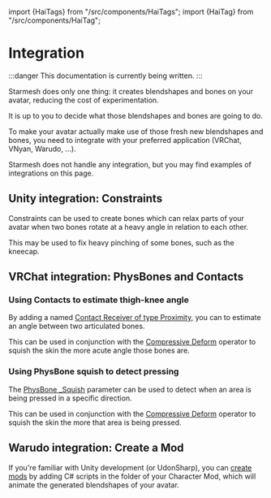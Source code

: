 ﻿---
sidebar_position: 5
---
import {HaiTags} from "/src/components/HaiTags";
import {HaiTag} from "/src/components/HaiTag";

# Integration

:::danger
This documentation is currently being written.
:::

Starmesh does only one thing: it creates blendshapes and bones on your avatar, reducing the cost of experimentation.

It is up to you to decide what those blendshapes and bones are going to do.

To make your avatar actually make use of those fresh new blendshapes and bones, you need to integrate with your
preferred application (VRChat, VNyan, Warudo, ...).

Starmesh does not handle any integration, but you may find examples of integrations on this page.

## Unity integration: Constraints

<HaiTags>
<HaiTag isUniversal={true} />
</HaiTags>

Constraints can be used to create bones which can relax parts of your avatar when two bones rotate at a heavy angle in relation to each other.

This may be used to fix heavy pinching of some bones, such as the kneecap.

## VRChat integration: PhysBones and Contacts

<HaiTags>
<HaiTag requiresVRChat={true} />
</HaiTags>

### Using Contacts to estimate thigh-knee angle

By adding a named [Contact Receiver of type Proximity](https://creators.vrchat.com/avatars/avatar-dynamics/contacts#receiver),
you can to estimate an angle between two articulated bones.

This can be used in conjunction with the [Compressive Deform](./operators/compressive-deform) operator to squish the skin the more
acute angle those bones are.

### Using PhysBone squish to detect pressing

The [PhysBone _Squish](https://creators.vrchat.com/avatars/avatar-dynamics/physbones/#options) parameter can be used to detect when an area is being pressed in a specific direction.

This can be used in conjunction with the [Compressive Deform](./operators/compressive-deform) operator to squish the skin the more
that area is being pressed.

## Warudo integration: Create a Mod

<HaiTags>
<HaiTag requiresWarudo={true} />
</HaiTags>

If you're familiar with Unity development (or UdonSharp), you can [create mods](https://docs.warudo.app/docs/modding/mod-sdk#custom-scripts)
by adding C# scripts in the folder of your Character Mod, which will animate the generated blendshapes of your avatar.
